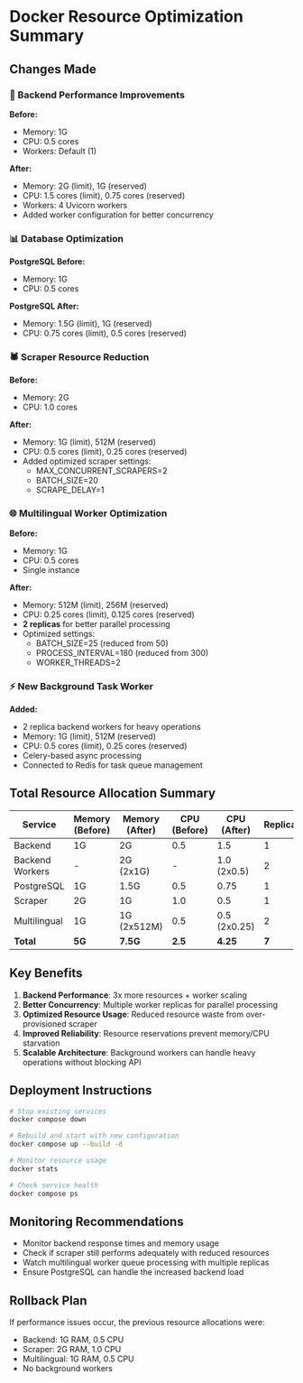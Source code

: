 # Docker Resource Optimization Summary

## Changes Made

### 🚀 Backend Performance Improvements
**Before:**
- Memory: 1G
- CPU: 0.5 cores
- Workers: Default (1)

**After:**
- Memory: 2G (limit), 1G (reserved)
- CPU: 1.5 cores (limit), 0.75 cores (reserved)
- Workers: 4 Uvicorn workers
- Added worker configuration for better concurrency

### 📊 Database Optimization
**PostgreSQL Before:**
- Memory: 1G
- CPU: 0.5 cores

**PostgreSQL After:**
- Memory: 1.5G (limit), 1G (reserved)  
- CPU: 0.75 cores (limit), 0.5 cores (reserved)

### 🕷️ Scraper Resource Reduction
**Before:**
- Memory: 2G
- CPU: 1.0 cores

**After:**
- Memory: 1G (limit), 512M (reserved)
- CPU: 0.5 cores (limit), 0.25 cores (reserved)
- Added optimized scraper settings:
  - MAX_CONCURRENT_SCRAPERS=2
  - BATCH_SIZE=20
  - SCRAPE_DELAY=1

### 🌐 Multilingual Worker Optimization
**Before:**
- Memory: 1G
- CPU: 0.5 cores
- Single instance

**After:**
- Memory: 512M (limit), 256M (reserved)
- CPU: 0.25 cores (limit), 0.125 cores (reserved)
- **2 replicas** for better parallel processing
- Optimized settings:
  - BATCH_SIZE=25 (reduced from 50)
  - PROCESS_INTERVAL=180 (reduced from 300)
  - WORKER_THREADS=2

### ⚡ New Background Task Worker
**Added:**
- 2 replica backend workers for heavy operations
- Memory: 1G (limit), 512M (reserved)
- CPU: 0.5 cores (limit), 0.25 cores (reserved)
- Celery-based async processing
- Connected to Redis for task queue management

## Total Resource Allocation Summary

| Service | Memory (Before) | Memory (After) | CPU (Before) | CPU (After) | Replicas |
|---------|----------------|----------------|--------------|-------------|----------|
| Backend | 1G | 2G | 0.5 | 1.5 | 1 |
| Backend Workers | - | 2G (2x1G) | - | 1.0 (2x0.5) | 2 |
| PostgreSQL | 1G | 1.5G | 0.5 | 0.75 | 1 |
| Scraper | 2G | 1G | 1.0 | 0.5 | 1 |
| Multilingual | 1G | 1G (2x512M) | 0.5 | 0.5 (2x0.25) | 2 |
| **Total** | **5G** | **7.5G** | **2.5** | **4.25** | **7** |

## Key Benefits

1. **Backend Performance**: 3x more resources + worker scaling
2. **Better Concurrency**: Multiple worker replicas for parallel processing
3. **Optimized Resource Usage**: Reduced resource waste from over-provisioned scraper
4. **Improved Reliability**: Resource reservations prevent memory/CPU starvation
5. **Scalable Architecture**: Background workers can handle heavy operations without blocking API

## Deployment Instructions

```bash
# Stop existing services
docker compose down

# Rebuild and start with new configuration
docker compose up --build -d

# Monitor resource usage
docker stats

# Check service health
docker compose ps
```

## Monitoring Recommendations

- Monitor backend response times and memory usage
- Check if scraper still performs adequately with reduced resources  
- Watch multilingual worker queue processing with multiple replicas
- Ensure PostgreSQL can handle the increased backend load

## Rollback Plan

If performance issues occur, the previous resource allocations were:
- Backend: 1G RAM, 0.5 CPU
- Scraper: 2G RAM, 1.0 CPU  
- Multilingual: 1G RAM, 0.5 CPU
- No background workers
